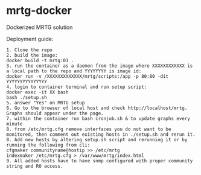 # mrtg-docker
Dockerized MRTG solution



Deployment guide:

    1. Clone the repo
    2. build the image: 
    docker build -t mrtg:01 .
    3. run the container as a daemon from the image where XXXXXXXXXXXX is a local path to the repo and YYYYYYYY is image id: 
    docker run -v /XXXXXXXXXXXXX/mrtg/scripts:/app -p 80:80 -dit YYYYYYYYYYYYYYY
    4. login to container terminal and run setup script: 
    docker exec -it XX bash
    bash ./setup.sh
    5. answer "Yes" on MRTG setup
    6. Go to the browser of local host and check http://localhost/mrtg. Graphs should appear under the page.
    7. within the container run bash cronjob.sh & to update graphs every minute
    8. from /etc/mrtg.cfg remove interfaces you do not want to be monitored, then comment out existing hosts in ./setup.sh and rerun it.
    8. Add new hosts by altering setup.sh script and rerunning it or by running the following from cli: 
    cfgmaker communityname@hostip >> /etc/mrtg
    indexmaker /etc/mrtg.cfg > /var/www/mrtg/index.html
    9. All added hosts have to have snmp configured with proper community string and RO access.

